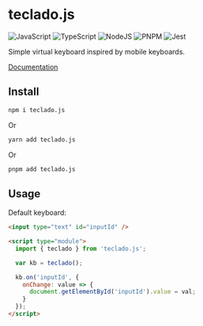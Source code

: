 # teclado.js

![JavaScript](https://img.shields.io/badge/javascript-%23323330.svg?style=for-the-badge&logo=javascript&logoColor=%23F7DF1E)
![TypeScript](https://img.shields.io/badge/typescript-%23007ACC.svg?style=for-the-badge&logo=typescript&logoColor=white)
![NodeJS](https://img.shields.io/badge/node.js-6DA55F?style=for-the-badge&logo=node.js&logoColor=white)
![PNPM](https://img.shields.io/badge/pnpm-%234a4a4a.svg?style=for-the-badge&logo=pnpm&logoColor=f69220)
![Jest](https://img.shields.io/badge/-jest-%23C21325?style=for-the-badge&logo=jest&logoColor=white)

Simple virtual keyboard inspired by mobile keyboards.

[Documentation](https://eduhds.github.io/teclado.js)

## Install

```sh
npm i teclado.js
```

Or

```sh
yarn add teclado.js
```

Or

```sh
pnpm add teclado.js
```

## Usage

Default keyboard:

```html
<input type="text" id="inputId" />

<script type="module">
  import { teclado } from 'teclado.js';

  var kb = teclado();

  kb.on('inputId', {
    onChange: value => {
      document.getElementById('inputId').value = val;
    }
  });
</script>
```
